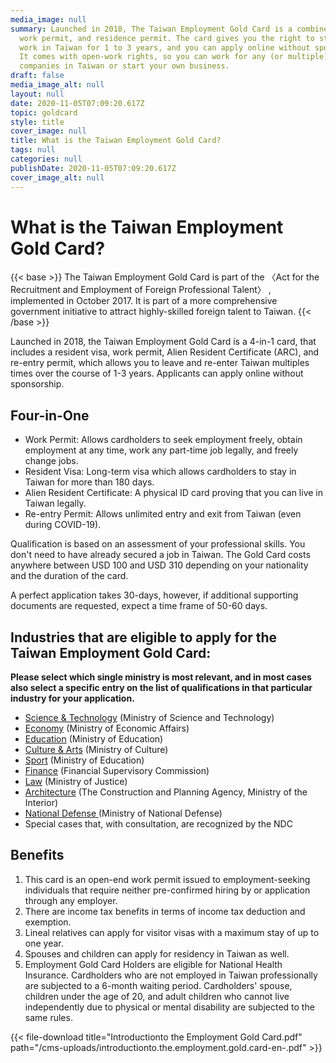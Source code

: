 ```yaml
---
media_image: null
summary: Launched in 2018, The Taiwan Employment Gold Card is a combined visa,
  work permit, and residence permit. The card gives you the right to stay and
  work in Taiwan for 1 to 3 years, and you can apply online without sponsorship.
  It comes with open-work rights, so you can work for any (or multiple)
  companies in Taiwan or start your own business.
draft: false
media_image_alt: null
layout: null
date: 2020-11-05T07:09:20.617Z
topic: goldcard
style: title
cover_image: null
title: What is the Taiwan Employment Gold Card?
tags: null
categories: null
publishDate: 2020-11-05T07:09:20.617Z
cover_image_alt: null
---
```

# What is the Taiwan Employment Gold Card?

{{< base >}}
The Taiwan Employment Gold Card is part of the 〈Act for the Recruitment and Employment of Foreign Professional Talent〉 , implemented in October 2017. It is part of a more comprehensive government initiative to attract highly-skilled foreign talent to Taiwan.
{{< /base >}}

Launched in 2018, the Taiwan Employment Gold Card is a 4-in-1 card, that includes a resident visa, work permit, Alien Resident Certificate (ARC), and re-entry permit, which allows you to leave and re-enter Taiwan multiples times over the course of 1-3 years. Applicants can apply online without sponsorship. 

## Four-in-One

* Work Permit: Allows cardholders to seek employment freely, obtain employment at any time, work any part-time job legally, and freely change jobs.
* Resident Visa:  Long-term visa which allows cardholders to stay in Taiwan for more than 180 days.
* Alien Resident Certificate:  A physical ID card proving that you can live in Taiwan legally.
* Re-entry Permit:  Allows unlimited entry and exit from Taiwan (even during COVID-19).

Qualification is based on an assessment of your professional skills. You don't need to have already secured a job in Taiwan. The Gold Card costs anywhere between USD 100 and USD 310 depending on your nationality and the duration of the card.

A perfect application takes 30-days, however, if additional supporting documents are requested, expect a time frame of 50-60 days.

## Industries that are eligible to apply for the Taiwan Employment Gold Card:

**Please select which single ministry is most relevant, and in most cases also select a specific entry on the list of qualifications in that particular industry for your application.**

* [Science & Technology](/en/qualification/field-of-science-technology/) (Ministry of Science and Technology)
* [Economy](/en/qualification/field-of-economy/) (Ministry of Economic Affairs)
* [Education](/en/qualification/field-of-education/) (Ministry of Education)
* [Culture & Arts](/en/qualification/field-of-culture-and-arts/) (Ministry of Culture)
* [Sport](/en/qualification/field-of-sport/) (Ministry of Education)
* [Finance](/en/qualification/field-of-finance/) (Financial Supervisory Commission)
* [Law](/en/qualification/field-of-law/) (Ministry of Justice)
* [Architecture](/en/qualification/field-of-architecture/) (The Construction and Planning Agency, Ministry of the Interior)
* [National Defense ](/en/qualification/field-of-national-defense/) (Ministry of National Defense)
* Special cases that, with consultation, are recognized by the NDC

## Benefits

1. This card is an open-end work permit issued to employment-seeking individuals that require neither pre-confirmed hiring by or application through any employer.
2. There are income tax benefits in terms of income tax deduction and exemption. 
3. Lineal relatives can apply for visitor visas with a maximum stay of up to one year. 
4. Spouses and children can apply for residency in Taiwan as well. 
5. Employment Gold Card Holders are eligible for National Health Insurance. Cardholders who are not employed in Taiwan professionally are subjected to a 6-month waiting period. Cardholders' spouse, children under the age of 20, and adult children who cannot live independently due to physical or mental disability are subjected to the same rules.

{{< file-download title="Introductionto the Employment Gold Card.pdf" path="/cms-uploads/introductionto.the.employment.gold.card-en-.pdf" >}}